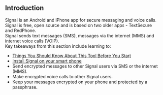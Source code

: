 ## Introduction
Signal is an Android and iPhone app for secure messaging and voice calls. Signal is free, open source and is based on two older apps - TextSecure and RedPhone. 
<br>
Signal sends text messages (SMS), messages via the internet (MMS) and internet voice calls (VOIP).
<br>
Key takeaways from this section include learning to:
 - [Things You Should Know About This Tool Before You Start](en/topics/tool-2-signal/0-getting-started/3-learn.md)
 - [Install Signal on your smart phone](en/topics/tool-2-signal/0-getting-started/4-howto-install.md)
 - Send encrypted messages to other Signal users via SMS or the internet (MMS).
 - Make encrypted voice calls to other Signal users.
 - Keep your messages encrypted on your phone and protected by a passphrase.